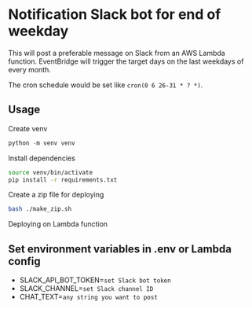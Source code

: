 # Notification Slack bot for end of weekday

This will post a preferable message on Slack from an AWS Lambda function.
EventBridge will trigger the target days on the last weekdays of every month.

The cron schedule would be set like `cron(0 6 26-31 * ? *)`.

## Usage

Create venv

```python
python -m venv venv
```

Install dependencies

```bash
source venv/bin/activate
pip install -r requirements.txt
```

Create a zip file for deploying

```bash
bash ./make_zip.sh 
```

Deploying on Lambda function

## Set environment variables in .env or Lambda config
- SLACK_API_BOT_TOKEN=`set Slack bot token`
- SLACK_CHANNEL=`set Slack channel ID`
- CHAT_TEXT=`any string you want to post`
